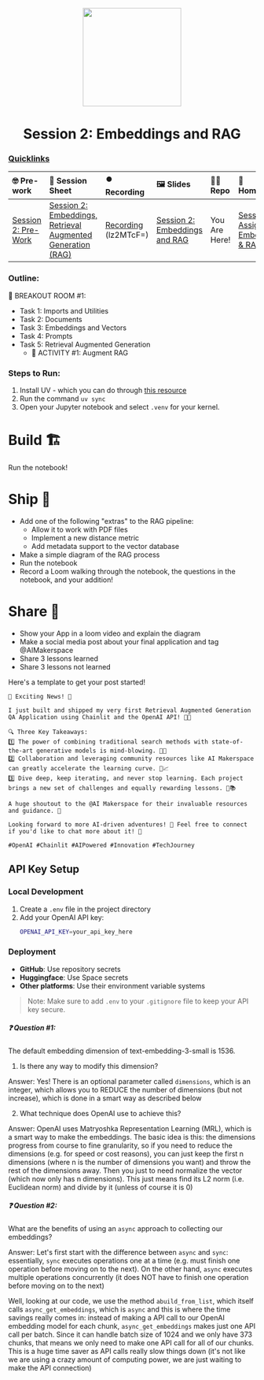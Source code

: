 <p align = "center" draggable=”false” ><img src="https://github.com/AI-Maker-Space/LLM-Dev-101/assets/37101144/d1343317-fa2f-41e1-8af1-1dbb18399719" 
     width="200px"
     height="auto"/>
</p>

## <h1 align="center" id="heading">Session 2: Embeddings and RAG</h1>

### [Quicklinks](https://github.com/AI-Maker-Space/AIE6/tree/main/00_AIM_Quicklinks)

| 🤓 Pre-work | 📰 Session Sheet | ⏺️ Recording     | 🖼️ Slides        | 👨‍💻 Repo         | 📝 Homework      | 📁 Feedback       |
|:-----------------|:-----------------|:-----------------|:-----------------|:-----------------|:-----------------|:-----------------|
| [Session 2: Pre-Work](https://www.notion.so/Session-2-Embeddings-Retrieval-Augmented-Generation-RAG-1c8cd547af3d81978a5af041c0d5b30a?pvs=4#1c8cd547af3d818daab3db56a5e631e9)| [Session 2: Embeddings, Retrieval Augmented Generation (RAG)](https://www.notion.so/Session-2-Embeddings-Retrieval-Augmented-Generation-RAG-1c8cd547af3d81978a5af041c0d5b30a) | [Recording](https://us02web.zoom.us/rec/share/gSn6QuqteVM4gYK9SslqMLx4MRVcwVj1S9RT-wJQYUuSVBkJ14-Fj8qY8d7Tyx-9.7ijgK2xRDpWFZ-bu) (lz2MTcF=)| [Session 2: Embeddings and RAG](https://www.canva.com/design/DAGjaSBtoao/n8G0T_O-2OIQHvgTfqyAxg/edit?utm_content=DAGjaSBtoao&utm_campaign=designshare&utm_medium=link2&utm_source=sharebutton) | You Are Here! | [Session 2 Assignment: Embeddings & RAG](https://forms.gle/FNkAuvdZe8eiaLTC8)| [AIE6 Feedback 4/3](https://forms.gle/iDTwhJ2nLp5CGkqP6)


### Outline:

🤜 BREAKOUT ROOM #1:
- Task 1: Imports and Utilities
- Task 2: Documents
- Task 3: Embeddings and Vectors
- Task 4: Prompts
- Task 5: Retrieval Augmented Generation
     - 🚧 ACTIVITY #1: Augment RAG

### Steps to Run:

1. Install UV - which you can do through [this resource](https://docs.astral.sh/uv/#getting-started)
2. Run the command `uv sync`
3. Open your Jupyter notebook and select `.venv` for your kernel. 

# Build 🏗️

Run the notebook!

# Ship 🚢

- Add one of the following "extras" to the RAG pipeline:
     - Allow it to work with PDF files
     - Implement a new distance metric
     - Add metadata support to the vector database
- Make a simple diagram of the RAG process
- Run the notebook
- Record a Loom walking through the notebook, the questions in the notebook, and your addition!

# Share 🚀
- Show your App in a loom video and explain the diagram
- Make a social media post about your final application and tag @AIMakerspace
- Share 3 lessons learned
- Share 3 lessons not learned

Here's a template to get your post started!

```
🚀 Exciting News! 🎉

I just built and shipped my very first Retrieval Augmented Generation QA Application using Chainlit and the OpenAI API! 🤖💼 

🔍 Three Key Takeaways:
1️⃣ The power of combining traditional search methods with state-of-the-art generative models is mind-blowing. 🧠✨
2️⃣ Collaboration and leveraging community resources like AI Makerspace can greatly accelerate the learning curve. 🌱📈
3️⃣ Dive deep, keep iterating, and never stop learning. Each project brings a new set of challenges and equally rewarding lessons. 🔄📚

A huge shoutout to the @AI Makerspace for their invaluable resources and guidance. 🙌

Looking forward to more AI-driven adventures! 🌟 Feel free to connect if you'd like to chat more about it! 🤝

#OpenAI #Chainlit #AIPowered #Innovation #TechJourney
```
## API Key Setup

### Local Development
1. Create a `.env` file in the project directory
2. Add your OpenAI API key:
   ```bash
   OPENAI_API_KEY=your_api_key_here
   ```

### Deployment
- **GitHub**: Use repository secrets
- **Huggingface**: Use Space secrets
- **Other platforms**: Use their environment variable systems

> Note: Make sure to add `.env` to your `.gitignore` file to keep your API key secure.


##### ❓ Question #1:

The default embedding dimension of text-embedding-3-small is 1536.

1. Is there any way to modify this dimension?

Answer: Yes! There is an optional parameter called `dimensions`, which is an integer, which allows you to REDUCE the number of dimensions (but not increase), which is done in a smart way as described below

2. What technique does OpenAI use to achieve this?

Answer: OpenAI uses Matryoshka Representation Learning (MRL), which is a smart way to make the embeddings. The basic idea is this: the dimensions progress from course to fine granularity, so if you need to reduce the dimensions (e.g. for speed or cost reasons), you can just keep the first n dimensions (where n is the number of dimensions you want) and throw the rest of the dimensions away. Then you just to need normalize the vector (which now only has n dimensions). This just means find its L2 norm (i.e. Euclidean norm) and divide by it (unless of course it is 0)


##### ❓ Question #2:

What are the benefits of using an `async` approach to collecting our embeddings?

Answer: Let's first start with the difference between `async` and `sync`: essentially, `sync` executes operations one at a time (e.g. must finish one operation before moving on to the next). On the other hand, `async` executes multiple operations concurrently (it does NOT have to finish one operation before moving on to the next)

Well, looking at our code, we use the method `abuild_from_list`, which itself calls `async_get_embeddings`, which is `async` and this is where the time savings really comes in: instead of making a API call to our OpenAI embedding model for each chunk, `async_get_embeddings` makes just one API call per batch. Since it can handle batch size of 1024 and we only have 373 chunks, that means we only need to make one API call for all of our chunks. This is a huge time saver as API calls really slow things down (it's not like we are using a crazy amount of computing power, we are just waiting to make the API connection)


